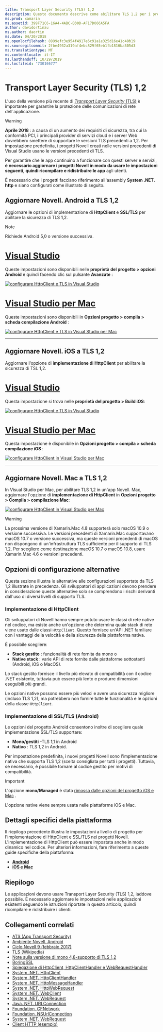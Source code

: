 ```yaml
---
title: Transport Layer Security (TLS) 1,2
description: Questo documento descrive come abilitare TLS 1,2 per i progetti Novell. iOS, Novell. Android e Novell. Mac. Viene illustrato come eseguire questa operazione sia in Visual Studio 2019 che in Visual Studio per Mac.
ms.prod: xamarin
ms.assetid: 399F71C6-16A4-4ABC-B30D-AF17D066A5FA
author: davidortinau
ms.author: daortin
ms.date: 04/20/2018
ms.openlocfilehash: 8999efc3e954f4917e6c91a1e325d16e41c48b19
ms.sourcegitcommit: 2fbe4932a319af4ebc829f65eb1fb1816ba305d3
ms.translationtype: MT
ms.contentlocale: it-IT
ms.lasthandoff: 10/29/2019
ms.locfileid: "73016677"
---
```

# <a name="transport-layer-security-tls-12"></a>Transport Layer Security (TLS) 1,2

L'uso della versione più recente di [ _Transport Layer Security_ (TLS)](https://en.wikipedia.org/wiki/Transport_Layer_Security) è importante per garantire la protezione delle comunicazioni di rete dell'applicazione.

> [!WARNING]
> **Aprile 2018** : a causa di un aumento dei requisiti di sicurezza, tra cui la conformità PCI, i principali provider di servizi cloud e i server Web dovrebbero smettere di supportare le versioni TLS precedenti a 1,2. Per impostazione predefinita, i progetti Novell creati nelle versioni precedenti di Visual Studio usano le versioni precedenti di TLS.
>
> Per garantire che le app continuino a funzionare con questi server e servizi, **è necessario aggiornare i progetti Novell in modo da usare le impostazioni seguenti, quindi ricompilare e ridistribuire le app** agli utenti.

È necessario che i progetti facciano riferimento all'assembly **System .NET. http** e siano configurati come illustrato di seguito.

## <a name="update-xamarinandroid-to-tls-12"></a>Aggiornare Novell. Android a TLS 1,2

Aggiornare le opzioni di implementazione di **HttpClient** e **SSL/TLS** per abilitare la sicurezza di TLS 1,2.

> [!NOTE]
> Richiede Android 5,0 o versione successiva.

# <a name="visual-studiotabwindows"></a>[Visual Studio](#tab/windows)

Queste impostazioni sono disponibili nelle **proprietà del progetto > opzioni Android** e quindi facendo clic sul pulsante **Avanzate** :

[![configurare HttpClient e TLS in Visual Studio](transport-layer-security-images/android-win-sml.png)](transport-layer-security-images/android-win.png#lightbox)

# <a name="visual-studio-for-mactabmacos"></a>[Visual Studio per Mac](#tab/macos)

Queste impostazioni sono disponibili in **Opzioni progetto > compila > scheda compilazione Android** :

[![configurare HttpClient e TLS in Visual Studio per Mac](transport-layer-security-images/android-mac-sml.png)](transport-layer-security-images/android-mac.png#lightbox)

-----

## <a name="update-xamarinios-to-tls-12"></a>Aggiornare Novell. iOS a TLS 1,2

Aggiornare l'opzione di **implementazione di HttpClient** per abilitare la sicurezza di TSL 1,2.

# <a name="visual-studiotabwindows"></a>[Visual Studio](#tab/windows)

Questa impostazione si trova nelle **proprietà del progetto > Build iOS**:

[![configurare HttpClient e TLS in Visual Studio](transport-layer-security-images/ios-win-sml.png)](transport-layer-security-images/ios-win.png#lightbox)

# <a name="visual-studio-for-mactabmacos"></a>[Visual Studio per Mac](#tab/macos)

Questa impostazione è disponibile in **Opzioni progetto > compila > scheda compilazione iOS** :

[![configurare HttpClient in Visual Studio per Mac](transport-layer-security-images/ios-mac-sml.png)](transport-layer-security-images/ios-mac.png#lightbox)

-----

## <a name="update-xamarinmac-to-tls-12"></a>Aggiornare Novell. Mac a TLS 1,2

In Visual Studio per Mac, per abilitare TLS 1,2 in un'app Novell. Mac, aggiornare l'opzione di **implementazione di HttpClient** in **Opzioni progetto > Compila > compilazione Mac**:

[![configurare HttpClient in Visual Studio per Mac](transport-layer-security-images/macos-mac-sml.png)](transport-layer-security-images/macos-mac.png#lightbox)

> [!WARNING]
> La prossima versione di Xamarin.Mac 4.8 supporterà solo macOS 10.9 o versione successiva.
> Le versioni precedenti di Xamarin.Mac supportavano macOS 10.7 o versione successiva, ma queste versioni precedenti di macOS non dispongono di un'infrastruttura TLS sufficiente per il supporto di TLS 1.2. Per scegliere come destinazione macOS 10.7 o macOS 10.8, usare Xamarin.Mac 4.6 o versioni precedenti.

## <a name="alternative-configuration-options"></a>Opzioni di configurazione alternative

Questa sezione illustra le alternative alle configurazioni supportate da TLS 1,2 illustrate in precedenza.
Gli sviluppatori di applicazioni devono prendere in considerazione queste alternative solo se comprendono i rischi derivanti dall'uso di diversi livelli di supporto TLS.

### <a name="httpclient-implementation"></a>Implementazione di HttpClient

Gli sviluppatori di Novell hanno sempre potuto usare le classi di rete native nel codice, ma esiste anche un'opzione che determina quale stack di rete viene usato dalle classi `HttpClient`. Questo fornisce un'API .NET familiare con i vantaggi della velocità e della sicurezza della piattaforma nativa.

È possibile scegliere:

- **Stack gestito** : funzionalità di rete fornita da mono o
- **Native stack** : varie API di rete fornite dalle piattaforme sottostanti (Android, iOS o MacOS).

Lo stack gestito fornisce il livello più elevato di compatibilità con il codice .NET esistente, tuttavia può essere più lento e produrre dimensioni eseguibili più grandi.

Le opzioni native possono essere più veloci e avere una sicurezza migliore (incluso TLS 1,2), ma potrebbero non fornire tutte le funzionalità e le opzioni della classe `HttpClient`.

### <a name="ssltls-implementation-android"></a>Implementazione di SSL/TLS (Android)

Le opzioni del progetto Android consentono inoltre di scegliere quale implementazione SSL/TLS supportare:

- **Mono/gestiti** -TLS 1,1 in Android
- **Nativo** : TLS 1,2 in Android.

Per impostazione predefinita, i nuovi progetti Novell sono l'implementazione nativa che supporta TLS 1,2 (scelta consigliata per tutti i progetti). Tuttavia, se necessario, è possibile tornare al codice gestito per motivi di compatibilità.

> [!IMPORTANT]
> L'opzione **mono/Managed** è stata [rimossa dalle opzioni del progetto iOS e Mac](https://github.com/xamarin/release-notes-archive/blob/master/release-notes/ios/xamarin.ios_10/xamarin.ios_10.8.md) .
>
> L'opzione native viene sempre usata nelle piattaforme iOS e Mac.

## <a name="platform-specific-details"></a>Dettagli specifici della piattaforma

Il riepilogo precedente illustra le impostazioni a livello di progetto per l'implementazione di HttpClient e SSL/TLS nei progetti Novell. L'implementazione di HttpClient può essere impostata anche in modo dinamico nel codice. Per ulteriori informazioni, fare riferimento a queste guide specifiche della piattaforma:

- [**Android**](~/android/app-fundamentals/http-stack.md)
- [**iOS e Mac**](~/cross-platform/macios/http-stack.md)

## <a name="summary"></a>Riepilogo

Le applicazioni devono usare Transport Layer Security (TLS) 1,2, laddove possibile.
È necessario aggiornare le impostazioni nelle applicazioni esistenti seguendo le istruzioni riportate in questo articolo, quindi ricompilare e ridistribuire i clienti.

## <a name="related-links"></a>Collegamenti correlati

- [ATS (App Transport Security)](~/ios/app-fundamentals/ats.md)
- [Ambiente Novell. Android](~/android/deploy-test/environment.md)
- [Ciclo Novell 9 (febbraio 2017)](https://releases.xamarin.com/stable-release-cycle-9/)
- [TLS (Wikipedia)](https://en.wikipedia.org/wiki/Transport_Layer_Security)
- [Note sulla versione di mono 4,8-supporto di TLS 1,2](https://www.mono-project.com/docs/about-mono/releases/4.8.0/#tls-12-support)
- [BoringSSL](https://boringssl.googlesource.com/boringssl/)
- [Spiegazione di HttpClient, HttpClientHandler e WebRequestHandler](https://blogs.msdn.microsoft.com/henrikn/2012/08/07/httpclient-httpclienthandler-and-webrequesthandler-explained/)
- [System .NET. HttpClient](https://msdn.microsoft.com/library/system.net.http.httpclient(v=vs.118).aspx)
- [System .NET. HttpClientHandler](https://msdn.microsoft.com/library/system.net.http.httpclienthandler(v=vs.118).aspx)
- [System .NET. HttpMessageHandler](https://msdn.microsoft.com/library/system.net.http.httpmessagehandler(v=vs.118).aspx)
- [System .NET. HttpWebRequest](https://msdn.microsoft.com/library/system.net.httpwebrequest(v=vs.110).aspx)
- [System .NET. WebClient](https://msdn.microsoft.com/library/system.net.webclient(v=vs.110).aspx)
- [System .NET. WebRequest](https://msdn.microsoft.com/library/system.net.webrequest(v=vs.110).aspx)
- [Java. NET. URLConnection](https://developer.android.com/reference/java/net/URLConnection.html)
- [Foundation. CFNetwork](xref:CoreFoundation.CFNetwork)
- [Foundation. NSUrlConnection](xref:Foundation.NSUrlConnection)
- [System .NET. WebRequest](https://msdn.microsoft.com/library/system.net.webrequest(v=vs.110).aspx)
- [Client HTTP (esempio)](https://docs.microsoft.com/samples/xamarin/ios-samples/httpclient/)
